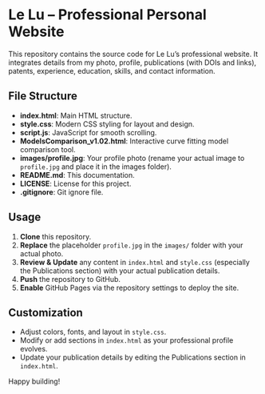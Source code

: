 # Le Lu – Professional Personal Website

This repository contains the source code for Le Lu’s professional website. It integrates details from my photo, profile, publications (with DOIs and links), patents, experience, education, skills, and contact information.

## File Structure

- **index.html**: Main HTML structure.
- **style.css**: Modern CSS styling for layout and design.
- **script.js**: JavaScript for smooth scrolling.
- **ModelsComparison_v1.02.html**: Interactive curve fitting model comparison tool.
- **images/profile.jpg**: Your profile photo (rename your actual image to `profile.jpg` and place it in the images folder).
- **README.md**: This documentation.
- **LICENSE**: License for this project.
- **.gitignore**: Git ignore file.

## Usage

1. **Clone** this repository.
2. **Replace** the placeholder `profile.jpg` in the `images/` folder with your actual photo.
3. **Review & Update** any content in `index.html` and `style.css` (especially the Publications section) with your actual publication details.
4. **Push** the repository to GitHub.
5. **Enable** GitHub Pages via the repository settings to deploy the site.

## Customization

- Adjust colors, fonts, and layout in `style.css`.
- Modify or add sections in `index.html` as your professional profile evolves.
- Update your publication details by editing the Publications section in `index.html`.

Happy building!
